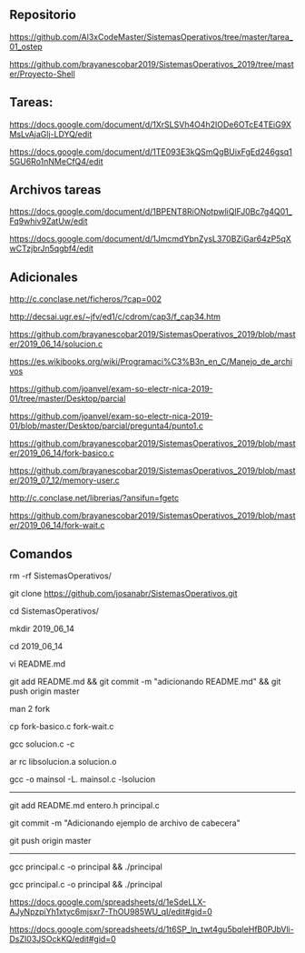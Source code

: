 ## Repositorio

https://github.com/Al3xCodeMaster/SistemasOperativos/tree/master/tarea_01_ostep

https://github.com/brayanescobar2019/SistemasOperativos_2019/tree/master/Proyecto-Shell


## Tareas:

https://docs.google.com/document/d/1XrSLSVh4O4h2IODe6OTcE4TEiG9XMsLvAjaGlj-LDYQ/edit


https://docs.google.com/document/d/1TE093E3kQSmQgBUixFgEd246gsq15GU6Ro1nNMeCfQ4/edit

## Archivos tareas

https://docs.google.com/document/d/1BPENT8RiONotpwliQlFJ0Bc7g4Q01_Fq9whiv9ZatUw/edit

https://docs.google.com/document/d/1JmcmdYbnZysL370BZiGar64zP5qXwCTzjbrJn5qgbf4/edit


## Adicionales 

http://c.conclase.net/ficheros/?cap=002

http://decsai.ugr.es/~jfv/ed1/c/cdrom/cap3/f_cap34.htm

https://github.com/brayanescobar2019/SistemasOperativos_2019/blob/master/2019_06_14/solucion.c

https://es.wikibooks.org/wiki/Programaci%C3%B3n_en_C/Manejo_de_archivos

https://github.com/joanvel/exam-so-electr-nica-2019-01/tree/master/Desktop/parcial

https://github.com/joanvel/exam-so-electr-nica-2019-01/blob/master/Desktop/parcial/pregunta4/punto1.c

https://github.com/brayanescobar2019/SistemasOperativos_2019/blob/master/2019_06_14/fork-basico.c

https://github.com/brayanescobar2019/SistemasOperativos_2019/blob/master/2019_07_12/memory-user.c

http://c.conclase.net/librerias/?ansifun=fgetc

https://github.com/brayanescobar2019/SistemasOperativos_2019/blob/master/2019_06_14/fork-wait.c

## Comandos

rm -rf SistemasOperativos/

git clone https://github.com/josanabr/SistemasOperativos.git

cd SistemasOperativos/

mkdir 2019_06_14

cd 2019_06_14

vi README.md

git add README.md && git commit -m "adicionando README.md" && git push origin master

man 2 fork

cp fork-basico.c fork-wait.c

gcc solucion.c -c

ar rc libsolucion.a solucion.o

gcc -o mainsol -L. mainsol.c -lsolucion


--------------------------------------------------------------------------------------


git add README.md entero.h principal.c

git commit -m "Adicionando ejemplo de archivo de cabecera"

git push origin master

--------------------------------------------------------------------------------------------

gcc principal.c -o principal && ./principal

gcc principal.c -o principal && ./principal


https://docs.google.com/spreadsheets/d/1eSdeLLX-AJyNpzpiYh1xtyc6mjsxr7-ThOU985WU_qI/edit#gid=0

https://docs.google.com/spreadsheets/d/1t6SP_ln_twt4gu5bqIeHfB0PJbVli-DsZI03JSOckKQ/edit#gid=0
